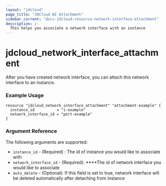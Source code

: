 ```yaml
---
layout: "jdcloud"
page_title: "JDCloud NI Attachment"
sidebar_current: "docs-jdcloud-resource-network-interface-attachment"
description: |-
  This helps you associate a network interface with an instance
---
```


# jdcloud\_network\_interface\_attachment

After you have created network interface, you can attach this network interface to an instance.

### Example Usage 

```hcl
resource "jdcloud_network_interface_attachment" "attachment-example" {
  instance_id          = "i-example"
  network_interface_id = "port-example"
}
```

### Argument Reference

The following arguments are supported:

* `instance_id` - \(Required\) : The id of instance you would like to associate with
* `network_interface_id` - \(Required\): ****The id of network interface you would like to associate
* `auto_delete` - \(Optional\): If this field is set to true, network interface will be deleted automatically after detaching from instance





